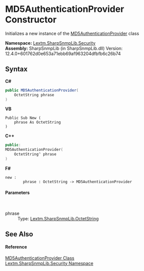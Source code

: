 # MD5AuthenticationProvider Constructor 
 

Initializes a new instance of the <a href="T_Lextm_SharpSnmpLib_Security_MD5AuthenticationProvider">MD5AuthenticationProvider</a> class

**Namespace:**&nbsp;<a href="N_Lextm_SharpSnmpLib_Security">Lextm.SharpSnmpLib.Security</a><br />**Assembly:**&nbsp;SharpSnmpLib (in SharpSnmpLib.dll) Version: 12.4.0+601762d0e653a71ebb69af963204dfbfb6c26b74

## Syntax

**C#**<br />
``` C#
public MD5AuthenticationProvider(
	OctetString phrase
)
```

**VB**<br />
``` VB
Public Sub New ( 
	phrase As OctetString
)
```

**C++**<br />
``` C++
public:
MD5AuthenticationProvider(
	OctetString^ phrase
)
```

**F#**<br />
``` F#
new : 
        phrase : OctetString -> MD5AuthenticationProvider
```


#### Parameters
&nbsp;<dl><dt>phrase</dt><dd>Type: <a href="T_Lextm_SharpSnmpLib_OctetString">Lextm.SharpSnmpLib.OctetString</a><br /></dd></dl>

## See Also


#### Reference
<a href="T_Lextm_SharpSnmpLib_Security_MD5AuthenticationProvider">MD5AuthenticationProvider Class</a><br /><a href="N_Lextm_SharpSnmpLib_Security">Lextm.SharpSnmpLib.Security Namespace</a><br />